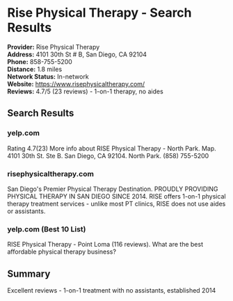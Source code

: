 # Rise Physical Therapy - Search Results

**Provider:** Rise Physical Therapy  
**Address:** 4101 30th St # B, San Diego, CA 92104  
**Phone:** 858-755-5200  
**Distance:** 1.8 miles  
**Network Status:** In-network  
**Website:** https://www.risephysicaltherapy.com/  
**Reviews:** 4.7/5 (23 reviews) - 1-on-1 therapy, no aides  

## Search Results

### yelp.com
Rating 4.7(23) More info about RISE Physical Therapy - North Park. Map. 4101 30th St. Ste B. San Diego, CA 92104. North Park. (858) 755-5200

### risephysicaltherapy.com
San Diego's Premier Physical Therapy Destination. PROUDLY PROVIDING PHYSICAL THERAPY IN SAN DIEGO SINCE 2014. RISE offers 1-on-1 physical therapy treatment services - unlike most PT clinics, RISE does not use aides or assistants.

### yelp.com (Best 10 List)
RISE Physical Therapy - Point Loma (116 reviews). What are the best affordable physical therapy business?

## Summary
Excellent reviews - 1-on-1 treatment with no assistants, established 2014
